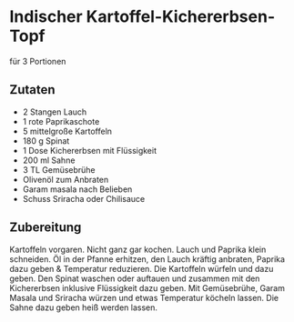 # Indischer Kartoffel-Kichererbsen-Topf

für 3 Portionen

## Zutaten

* 2 Stangen	Lauch
* 1 rote Paprikaschote
* 5 mittelgroße Kartoffeln
* 180 g	Spinat
* 1 Dose Kichererbsen mit Flüssigkeit
* 200 ml Sahne
* 3 TL Gemüsebrühe
* Olivenöl zum Anbraten
* Garam masala nach Belieben
* Schuss Sriracha oder Chilisauce

## Zubereitung

Kartoffeln vorgaren. Nicht ganz gar kochen.
Lauch und Paprika klein schneiden. 
Öl in der Pfanne erhitzen, den Lauch kräftig anbraten, Paprika dazu geben & Temperatur reduzieren. 
Die Kartoffeln würfeln und dazu geben. 
Den Spinat waschen oder auftauen und zusammen mit den Kichererbsen inklusive Flüssigkeit dazu geben. 
Mit Gemüsebrühe, Garam Masala und Sriracha würzen und etwas Temperatur köcheln lassen. 
Die Sahne dazu geben heiß werden lassen.

